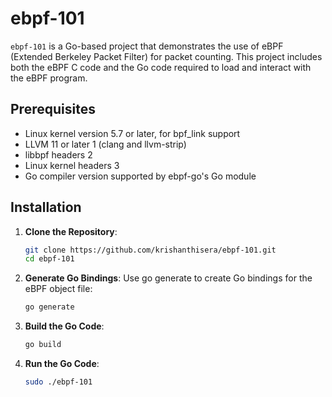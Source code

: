 # ebpf-101

`ebpf-101` is a Go-based project that demonstrates the use of eBPF (Extended Berkeley Packet Filter) for packet counting. This project includes both the eBPF C code and the Go code required to load and interact with the eBPF program.

## Prerequisites

- Linux kernel version 5.7 or later, for bpf_link support
- LLVM 11 or later 1 (clang and llvm-strip)
- libbpf headers 2
- Linux kernel headers 3
- Go compiler version supported by ebpf-go's Go module

## Installation

1. **Clone the Repository**:

   ```sh
   git clone https://github.com/krishanthisera/ebpf-101.git
   cd ebpf-101
   ```

2. **Generate Go Bindings**: Use go generate to create Go bindings for the eBPF object file:

   ```sh
   go generate
   ```

3. **Build the Go Code**:

   ```sh
   go build
   ```

4. **Run the Go Code**:

   ```sh
   sudo ./ebpf-101
   ```
